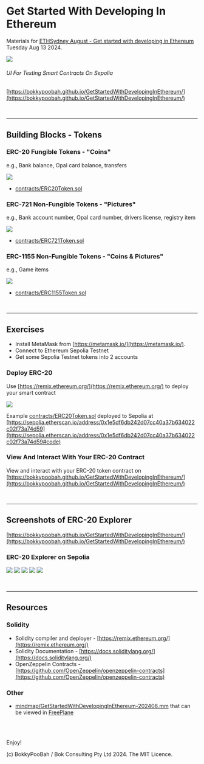 # Get Started With Developing In Ethereum

Materials for [ETHSydney August - Get started with developing in Ethereum](https://lu.ma/42iq2h0p) Tuesday Aug 13 2024.

<kbd><img src="images/Overview.png" /></kbd>


###### UI For Testing Smart Contracts On Sepolia

[https://bokkypoobah.github.io/GetStartedWithDevelopingInEthereum/](https://bokkypoobah.github.io/GetStartedWithDevelopingInEthereum/)

<br />

---

## Building Blocks - Tokens

### ERC-20 Fungible Tokens - "Coins"

e.g., Bank balance, Opal card balance, transfers

<kbd><img src="images/Overview-ERC-20.png" /></kbd>

* [contracts/ERC20Token.sol](contracts/ERC20Token.sol)

### ERC-721 Non-Fungible Tokens - "Pictures"

e.g., Bank account number, Opal card number, drivers license, registry item

<kbd><img src="images/Overview-ERC-721.png" /></kbd>

* [contracts/ERC721Token.sol](contracts/ERC721Token.sol)

### ERC-1155 Non-Fungible Tokens - "Coins & Pictures"

e.g., Game items

<kbd><img src="images/Overview-ERC-1155.png" /></kbd>

* [contracts/ERC1155Token.sol](contracts/ERC1155Token.sol)

<br />

---

## Exercises

* Install MetaMask from [https://metamask.io/](https://metamask.io/).
* Connect to Ethereum Sepolia Testnet
* Get some Sepolia Testnet tokens into 2 accounts

### Deploy ERC-20

Use [https://remix.ethereum.org/](https://remix.ethereum.org/) to deploy your smart contract

<kbd><img src="images/Deploy-ERC-20.png" /></kbd>

Example [contracts/ERC20Token.sol](contracts/ERC20Token.sol) deployed to Sepolia at [https://sepolia.etherscan.io/address/0x1e5df6db242d07cc40a37b634022c02f73a74d59](https://sepolia.etherscan.io/address/0x1e5df6db242d07cc40a37b634022c02f73a74d59#code)

### View And Interact With Your ERC-20 Contract

View and interact with your ERC-20 token contract on [https://bokkypoobah.github.io/GetStartedWithDevelopingInEthereum/](https://bokkypoobah.github.io/GetStartedWithDevelopingInEthereum/)

<br />

---

## Screenshots of ERC-20 Explorer

[https://bokkypoobah.github.io/GetStartedWithDevelopingInEthereum/](https://bokkypoobah.github.io/GetStartedWithDevelopingInEthereum/)

### ERC-20 Explorer on Sepolia

<kbd><img src="images/Explore-ERC-20-1.png" /></kbd>
<kbd><img src="images/Explore-ERC-20-2.png" /></kbd>
<kbd><img src="images/Explore-ERC-20-3.png" /></kbd>
<kbd><img src="images/Explore-ERC-20-4.png" /></kbd>
<kbd><img src="images/Explore-ERC-20-5.png" /></kbd>

<br />

---

## Resources

### Solidity

* Solidity compiler and deployer - [https://remix.ethereum.org/](https://remix.ethereum.org/)
* Solidity Documentation - [https://docs.soliditylang.org/](https://docs.soliditylang.org/)
* OpenZeppelin Contracts - [https://github.com/OpenZeppelin/openzeppelin-contracts](https://github.com/OpenZeppelin/openzeppelin-contracts)

### Other

* [mindmap/GetStartedWithDevelopingInEthereum-202408.mm](mindmap/GetStartedWithDevelopingInEthereum-202408.mm) that can be viewed in [FreePlane](https://docs.freeplane.org/)

<br />

<br />

Enjoy!

(c) BokkyPooBah / Bok Consulting Pty Ltd 2024. The MIT Licence.

